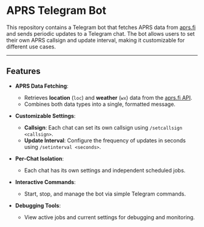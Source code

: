 # APRS Telegram Bot

This repository contains a Telegram bot that fetches APRS data from [aprs.fi](https://aprs.fi/) and sends periodic updates to a Telegram chat. The bot allows users to set their own APRS callsign and update interval, making it customizable for different use cases.

---

## Features

- **APRS Data Fetching**:
  - Retrieves **location** (`loc`) and **weather** (`wx`) data from the [aprs.fi API](https://aprs.fi/page/api).
  - Combines both data types into a single, formatted message.

- **Customizable Settings**:
  - **Callsign**: Each chat can set its own callsign using `/setcallsign <callsign>`.
  - **Update Interval**: Configure the frequency of updates in seconds using `/setinterval <seconds>`.

- **Per-Chat Isolation**:
  - Each chat has its own settings and independent scheduled jobs.

- **Interactive Commands**:
  - Start, stop, and manage the bot via simple Telegram commands.

- **Debugging Tools**:
  - View active jobs and current settings for debugging and monitoring.
